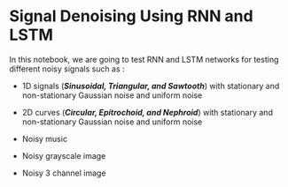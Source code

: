 # Signal Denoising Using RNN and LSTM

In this notebook, we are going to test RNN and LSTM networks for testing different noisy signals such as :

*  1D signals (***Sinusoidal, Triangular, and Sawtooth***) with stationary and non-stationary Gaussian noise and uniform noise

*  2D curves (***Circular, Epitrochoid, and Nephroid***) with stationary and non-stationary Gaussian noise and uniform noise

*  Noisy music

*  Noisy grayscale image

*  Noisy 3 channel image
